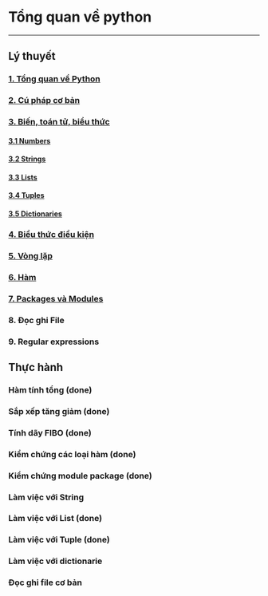 # Tổng quan về python
---
## Lý thuyết
### [1. Tổng quan về Python](docs/python-overview.md)
### [2. Cú pháp cơ bản](docs/python-syntax.md)
### [3. Biến, toán tử, biểu thức](docs/variables-operator.md)
#### [3.1 Numbers](docs/numbers.md)
#### [3.2 Strings](docs/string.md)
#### [3.3 Lists](docs/list.md)
#### [3.4 Tuples](docs/tuple.md)
#### [3.5 Dictionaries](docs/dictionary.md)
### [4. Biểu thức điều kiện](docs/conditional.md)
### [5. Vòng lặp](docs/loop.md)
### [6. Hàm](docs/function.md)
### [7. Packages và Modules](docs/module-package.md)
### 8. Đọc ghi File
### 9. Regular expressions

## Thực hành
### Hàm tính tổng (done)
### Sắp xếp tăng giảm (done)
### Tính dãy FIBO (done)
### Kiểm chứng các loại hàm (done)
### Kiểm chứng module package (done)
### Làm việc với String
### Làm việc với List (done)
### Làm việc với Tuple (done)
### Làm việc với dictionarie
### Đọc ghi file cơ bản
